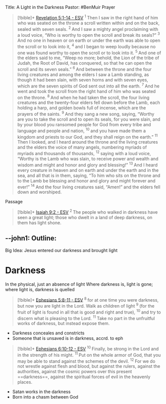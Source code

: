 Title: A Light in the Darkness
Pastor: #BenMuir 
Prayer
> [!bible]+ [Revelation 5:1-14 - ESV](https://bolls.life/ESV/66/5/)
>  <sup> 1 </sup>Then I saw in the right hand of him who was seated on the throne a scroll written within and on the back, sealed with seven seals. <sup> 2 </sup>And I saw a mighty angel proclaiming with a loud voice, “Who is worthy to open the scroll and break its seals?” <sup> 3 </sup>And no one in heaven or on earth or under the earth was able to open the scroll or to look into it, <sup> 4 </sup>and I began to weep loudly because no one was found worthy to open the scroll or to look into it. <sup> 5 </sup>And one of the elders said to me, “Weep no more; behold, the Lion of the tribe of Judah, the Root of David, has conquered, so that he can open the scroll and its seven seals.” <sup> 6 </sup>And between the throne and the four living creatures and among the elders I saw a Lamb standing, as though it had been slain, with seven horns and with seven eyes, which are the seven spirits of God sent out into all the earth. <sup> 7 </sup>And he went and took the scroll from the right hand of him who was seated on the throne. <sup> 8 </sup>And when he had taken the scroll, the four living creatures and the twenty-four elders fell down before the Lamb, each holding a harp, and golden bowls full of incense, which are the prayers of the saints. <sup> 9 </sup>And they sang a new song, saying, “Worthy are you to take the scroll and to open its seals, for you were slain, and by your blood you ransomed people for God from every tribe and language and people and nation, <sup> 10 </sup>and you have made them a kingdom and priests to our God, and they shall reign on the earth.” <sup> 11 </sup>Then I looked, and I heard around the throne and the living creatures and the elders the voice of many angels, numbering myriads of myriads and thousands of thousands, <sup> 12 </sup>saying with a loud voice, “Worthy is the Lamb who was slain, to receive power and wealth and wisdom and might and honor and glory and blessing!” <sup> 13 </sup>And I heard every creature in heaven and on earth and under the earth and in the sea, and all that is in them, saying, “To him who sits on the throne and to the Lamb be blessing and honor and glory and might forever and ever!” <sup> 14 </sup>And the four living creatures said, “Amen!” and the elders fell down and worshiped.

Passage
> [!bible]+ [Isaiah 9:2 - ESV](https://bolls.life/ESV/23/9/)
>  <sup> 2 </sup>The people who walked in darkness have seen a great light; those who dwelt in a land of deep darkness, on them has light shone.

--john1:
Outline:
- 

Big Idea: Jesus entered our darkness and brought light
# Darkness
In the physical, just an absence of light
Where darkness is, light is gone; where light is, darkness is quelled

> [!bible]+ [Ephesians 5:8-11 - ESV](https://bolls.life/ESV/49/5/)
>  <sup> 8 </sup>for at one time you were darkness, but now you are light in the Lord. Walk as children of light <sup> 9 </sup>(for the fruit of light is found in all that is good and right and true), <sup> 10 </sup>and try to discern what is pleasing to the Lord. <sup> 11 </sup>Take no part in the unfruitful works of darkness, but instead expose them.

- Darkness conceales and constricts
- Someone that is unsaved is in darkness, accrd. to eph
> [!bible]+ [Ephesians 6:10-12 - ESV](https://bolls.life/ESV/49/6/)
>  <sup> 10 </sup>Finally, be strong in the Lord and in the strength of his might. <sup> 11 </sup>Put on the whole armor of God, that you may be able to stand against the schemes of the devil. <sup> 12 </sup>For we do not wrestle against flesh and blood, but against the rulers, against the authorities, against the cosmic powers over this present ==darkness==, against the spiritual forces of evil in the heavenly places.

- Satan works in the darkness
- Born into a chasm between God 